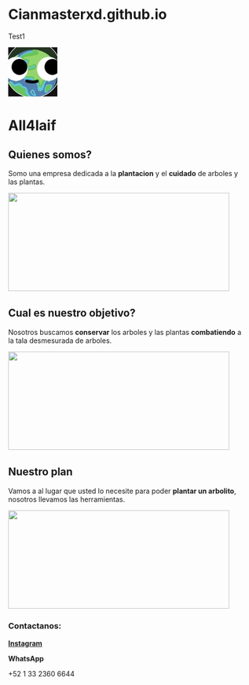 # Cianmasterxd.github.io
Test1

<html lang="en">
<head>
<title>All4laif</title>
</head>
<body>
  <img src="All4Life.png" width="100" height="100"><h1>All4laif</h1>  
  <h2>Quienes somos?</h2>
  <p>Somo una empresa dedicada a la <b>plantacion</b> y el <b>cuidado</b> de arboles y <br> las plantas.</p>
  <img src="https://fandelagua.com/wp-content/uploads/2020/08/7-beneficios-de-plantar-un-a%CC%81rbol_Mesa-de-trabajo-1.png"width="450" height="200">
  <h2>Cual es nuestro objetivo?</h2>
  <p>Nosotros buscamos <b>conservar</b> los arboles y las plantas <b>combatiendo</b> a <br> la tala desmesurada de arboles.</p>
  <img src="https://i0.wp.com/www.diariosustentable.com/wp-content/uploads/2015/06/deforestacion.jpg?resize=1068%2C696&ssl=1"width= 450 height="200">
  <h2>Nuestro plan</h2>
  <p>Vamos a al lugar que usted lo necesite para poder <b>plantar un arbolito</b>, <br> nosotros llevamos las herramientas.</p>
  <img src="https://trucosdejardineria.com/wp-content/uploads/2019/10/planting-a-tree.png.webp" width="450" height="200">
  <h3>Contactanos:</h3>
  <a href="https://www.instagram.com/arb_4_laif/" target="_blank"><b>Instagram</b></a>
  <p><b>WhatsApp</b></p>
  <p>+52 1 33 2360 6644</p>
</body>
</html>
